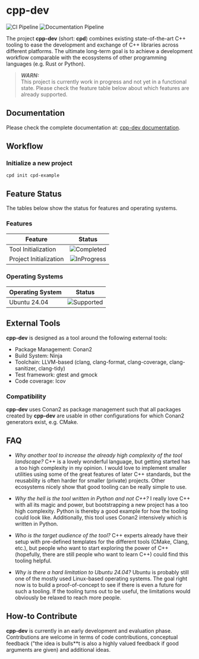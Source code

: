 # cpp-dev

![CI Pipeline](https://github.com/amhellmund/cpp-dev/actions/workflows/ci.yml/badge.svg)
![Documentation Pipeline](https://github.com/amhellmund/cpp-dev/actions/workflows/documentation.yml/badge.svg)

The project **cpp-dev** (short: **cpd**) combines existing state-of-the-art C++ tooling
to ease the development and exchange of C++ libraries across different platforms.
The ultimate long-term goal is to achieve a development workflow comparable with the
ecosystems of other programming languages (e.g. Rust or Python).

> **_WARN:_**  
> This project is currently work in progress and not yet in a functional state.
> Please check the feature table below about which features are already supported.


## Documentation

Please check the complete documentation at: [cpp-dev documentation](https://amhellmund.github.io/cpp-dev/).


## Workflow

### Initialize a new project
```console
cpd init cpd-example
```


## Feature Status

The tables below show the status for features and operating systems.


### Features

| Feature                |                             Status                             |
| ---------------------- | :------------------------------------------------------------: |
| Tool Initialization    |  ![Completed](https://img.shields.io/badge/completed-027148)   |
| Project Initialization | ![InProgress](https://img.shields.io/badge/in_progress-00008B) |


### Operating Systems

| Operating System |                           Status                            |
| ---------------- | :---------------------------------------------------------: |
| Ubuntu 24.04     | ![Supported](https://img.shields.io/badge/supported-027148) |
    

## External Tools

**cpp-dev** is designed as a tool around the following external tools:

- Package Management: Conan2
- Build System: Ninja
- Toolchain: LLVM-based (clang, clang-format, clang-coverage, clang-sanitizer, clang-tidy)
- Test framework: gtest and gmock
- Code coverage: lcov


### Compatibility

**cpp-dev** uses Conan2 as package management such that all packages created by **cpp-dev** are usable in other configurations for which Conan2 generators exist, e.g. CMake.


## FAQ

* *Why another tool to increase the already high complexity of the tool landscape?*
  C++ is a lovely wonderful language, but getting started has a too high complexity in my opinion.
  I would love to implement smaller utilities using some of the great features of later C++ standards, but the reusability is often harder for smaller (private) projects.
  Other ecosystems nicely show that good tooling can be really simple to use.
  
* *Why the hell is the tool written in Python and not C++?*
  I really love C++ with all its magic and power, but bootstrapping a new project has a too high complexity.
  Python is thereby a good example for how the tooling could look like.
  Additionally, this tool uses Conan2 intensively which is written in Python.

* *Who is the target audience of the tool?*
  C++ experts already have their setup with pre-defined templates for the different tools (CMake, Clang, etc.), but people who want to start exploring the power of C++ (hopefully, there are still people who want to learn C++) could find this tooling helpful.

* *Why is there a hard limitation to Ubuntu 24.04?*
  Ubuntu is probably still one of the mostly used Linux-based operating systems.
  The goal right now is to build a proof-of-concept to see if there is even a future for such a tooling.
  If the tooling turns out to be useful, the limitations would obviously be relaxed to reach more people.


## How-to Contribute

**cpp-dev** is currently in an early development and evaluation phase.
Contributions are welcome in terms of code contributions, conceptual feedback ("the idea is bulls**t is also a highly valued feedback if good arguments are given) and additional ideas.